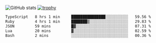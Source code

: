 ![GitHub stats](https://github-readme-stats.vercel.app/api?username=ksk001100&show_icons=true&theme=tokyonight)
[![trophy](https://github-profile-trophy.vercel.app/?username=ksk001100&theme=onedark)](https://github.com/ryo-ma/github-profile-trophy)

<!--START_SECTION:waka-->

```txt
TypeScript   8 hrs 1 min     ███████████████░░░░░░░░░░   59.56 %
Ruby         4 hrs 1 min     ███████▒░░░░░░░░░░░░░░░░░   29.83 %
JSON         59 mins         █▓░░░░░░░░░░░░░░░░░░░░░░░   07.31 %
Lua          20 mins         ▓░░░░░░░░░░░░░░░░░░░░░░░░   02.59 %
Bash         2 mins          ░░░░░░░░░░░░░░░░░░░░░░░░░   00.36 %
```

<!--END_SECTION:waka-->
